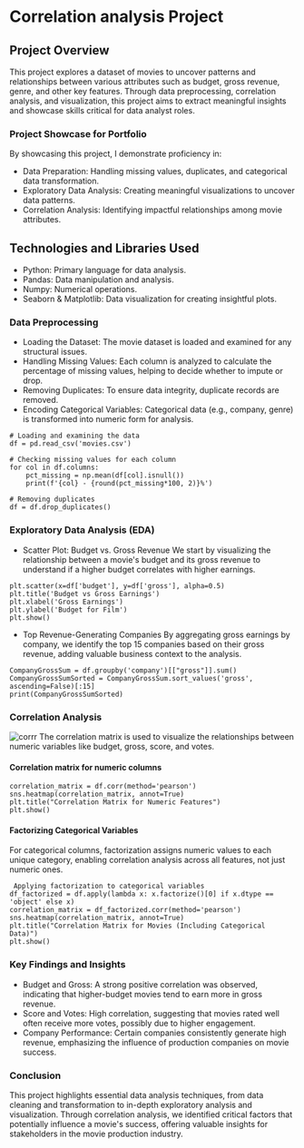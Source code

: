 
# Correlation analysis Project

## Project Overview

This project explores a dataset of movies to uncover patterns and relationships between various attributes such as budget, gross revenue, genre, and other key features. Through data preprocessing, correlation analysis, and visualization, this project aims to extract meaningful insights and showcase skills critical for data analyst roles.

### Project Showcase for Portfolio
By showcasing this project, I demonstrate proficiency in:

- Data Preparation: Handling missing values, duplicates, and categorical data transformation.
- Exploratory Data Analysis: Creating meaningful visualizations to uncover data patterns.
- Correlation Analysis: Identifying impactful relationships among movie attributes.

## Technologies and Libraries Used
- Python: Primary language for data analysis.
- Pandas: Data manipulation and analysis.
- Numpy: Numerical operations.
- Seaborn & Matplotlib: Data visualization for creating insightful plots.

### Data Preprocessing
- Loading the Dataset: The movie dataset is loaded and examined for any structural issues.
- Handling Missing Values: Each column is analyzed to calculate the percentage of missing values, helping to decide whether to impute or drop.
- Removing Duplicates: To ensure data integrity, duplicate records are removed.
- Encoding Categorical Variables: Categorical data (e.g., company, genre) is transformed into numeric form for analysis.
```
# Loading and examining the data
df = pd.read_csv('movies.csv')

# Checking missing values for each column
for col in df.columns:
    pct_missing = np.mean(df[col].isnull())
    print(f'{col} - {round(pct_missing*100, 2)}%')

# Removing duplicates
df = df.drop_duplicates()
```


### Exploratory Data Analysis (EDA)
- Scatter Plot: Budget vs. Gross Revenue
We start by visualizing the relationship between a movie's budget and its gross revenue to understand if a higher budget correlates with higher earnings.
```
plt.scatter(x=df['budget'], y=df['gross'], alpha=0.5)
plt.title('Budget vs Gross Earnings')
plt.xlabel('Gross Earnings')
plt.ylabel('Budget for Film')
plt.show()
```
- Top Revenue-Generating Companies
By aggregating gross earnings by company, we identify the top 15 companies based on their gross revenue, adding valuable business context to the analysis.
```
CompanyGrossSum = df.groupby('company')[["gross"]].sum()
CompanyGrossSumSorted = CompanyGrossSum.sort_values('gross', ascending=False)[:15]
print(CompanyGrossSumSorted)
```

### Correlation Analysis
![corrr](https://github.com/user-attachments/assets/fd643ec8-bdab-4bad-9d8a-9f962f3bbe17)
The correlation matrix is used to visualize the relationships between numeric variables like budget, gross, score, and votes.
#### Correlation matrix for numeric columns
```
correlation_matrix = df.corr(method='pearson')
sns.heatmap(correlation_matrix, annot=True)
plt.title("Correlation Matrix for Numeric Features")
plt.show()
```
#### Factorizing Categorical Variables
For categorical columns, factorization assigns numeric values to each unique category, enabling correlation analysis across all features, not just numeric ones.
```
 Applying factorization to categorical variables
df_factorized = df.apply(lambda x: x.factorize()[0] if x.dtype == 'object' else x)
correlation_matrix = df_factorized.corr(method='pearson')
sns.heatmap(correlation_matrix, annot=True)
plt.title("Correlation Matrix for Movies (Including Categorical Data)")
plt.show()
```

### Key Findings and Insights
- Budget and Gross: A strong positive correlation was observed, indicating that higher-budget movies tend to earn more in gross revenue.
- Score and Votes: High correlation, suggesting that movies rated well often receive more votes, possibly due to higher engagement.
- Company Performance: Certain companies consistently generate high revenue, emphasizing the influence of production companies on movie success.

### Conclusion
This project highlights essential data analysis techniques, from data cleaning and transformation to in-depth exploratory analysis and visualization. Through correlation analysis, we identified critical factors that potentially influence a movie's success, offering valuable insights for stakeholders in the movie production industry.
